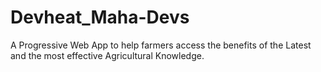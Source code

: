 # Devheat_Maha-Devs
A Progressive Web App to help farmers access the benefits of the Latest and the most effective Agricultural Knowledge.
